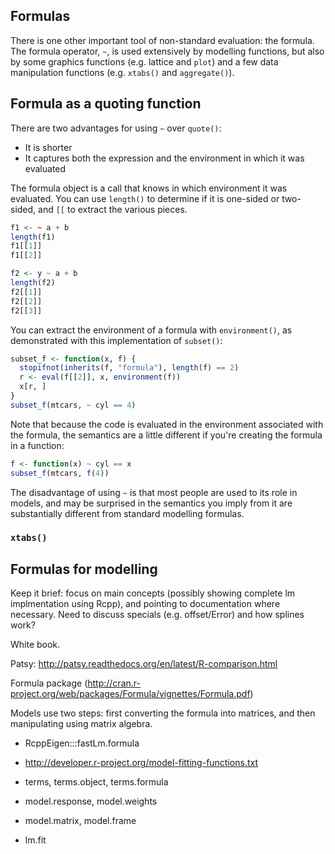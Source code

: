 ## Formulas

<!-- 
methods(class = "formula")
-->

There is one other important tool of non-standard evaluation: the formula. The formula operator, `~`, is used extensively by modelling functions, but also by some graphics functions (e.g. lattice and `plot`) and a few data manipulation functions (e.g. `xtabs()` and `aggregate()`).

## Formula as a quoting function

There are two advantages for using `~` over `quote()`:

* It is shorter
* It captures both the expression and the environment in which it was evaluated

The formula object is a call that knows in which environment it was evaluated. You can use `length()` to determine if it is one-sided or two-sided, and `[[` to extract the various pieces.

```R
f1 <- ~ a + b
length(f1)
f1[[1]]
f1[[2]]

f2 <- y ~ a + b
length(f2)
f2[[1]]
f2[[2]]
f2[[3]]
```

You can extract the environment of a formula with `environment()`, as demonstrated with this implementation of `subset()`:

```R
subset_f <- function(x, f) {
  stopifnot(inherits(f, "formula"), length(f) == 2)
  r <- eval(f[[2]], x, environment(f))
  x[r, ]
}
subset_f(mtcars, ~ cyl == 4)
```

Note that because the code is evaluated in the environment associated with the formula, the semantics are a little different if you're creating the formula in a function:

```R
f <- function(x) ~ cyl == x
subset_f(mtcars, f(4))
```

The disadvantage of using `~` is that most people are used to its role in models, and may be surprised in the semantics you imply from it are substantially different from standard modelling formulas.   

### `xtabs()`

## Formulas for modelling

Keep it brief: focus on main concepts (possibly showing complete lm implmentation using Rcpp), and pointing to documentation where necessary.  Need to discuss specials (e.g. offset/Error) and how splines work?

White book.

Patsy: http://patsy.readthedocs.org/en/latest/R-comparison.html

Formula package (http://cran.r-project.org/web/packages/Formula/vignettes/Formula.pdf)

Models use two steps: first converting the formula into matrices, and then manipulating using matrix algebra.

* RcppEigen:::fastLm.formula

* http://developer.r-project.org/model-fitting-functions.txt
* terms, terms.object, terms.formula
* model.response, model.weights
* model.matrix, model.frame
* lm.fit
